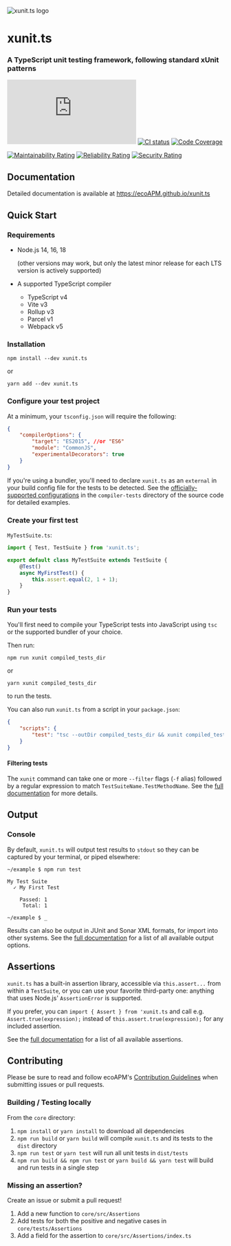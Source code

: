 ![xunit.ts logo](docs/assets/logo.png)
# xunit.ts
### A TypeScript unit testing framework, following standard xUnit patterns

[![npm version](https://img.shields.io/npm/v/xunit.ts?logo=npm&label=Install)](https://npmjs.com/package/xunit.ts)
[![CI status](https://github.com/ecoAPM/xunit.ts/workflows/CI/badge.svg)](https://github.com/ecoAPM/xunit.ts/actions)
[![Code Coverage](https://sonarcloud.io/api/project_badges/measure?project=ecoAPM_xunit.ts&metric=coverage)](https://sonarcloud.io/dashboard?id=ecoAPM_xunit.ts)

[![Maintainability Rating](https://sonarcloud.io/api/project_badges/measure?project=ecoAPM_xunit.ts&metric=sqale_rating)](https://sonarcloud.io/dashboard?id=ecoAPM_xunit.ts)
[![Reliability Rating](https://sonarcloud.io/api/project_badges/measure?project=ecoAPM_xunit.ts&metric=reliability_rating)](https://sonarcloud.io/dashboard?id=ecoAPM_xunit.ts)
[![Security Rating](https://sonarcloud.io/api/project_badges/measure?project=ecoAPM_xunit.ts&metric=security_rating)](https://sonarcloud.io/dashboard?id=ecoAPM_xunit.ts)

## Documentation

Detailed documentation is available at https://ecoAPM.github.io/xunit.ts

## Quick Start

### Requirements

- Node.js 14, 16, 18

  (other versions may work, but only the latest minor release for each LTS version is actively supported)

- A supported TypeScript compiler
  - TypeScript v4
  - Vite v3
  - Rollup v3
  - Parcel v1
  - Webpack v5

### Installation

`npm install --dev xunit.ts`

or

`yarn add --dev xunit.ts`

### Configure your test project

At a minimum, your `tsconfig.json` will require the following:

```json
{
    "compilerOptions": {
        "target": "ES2015", //or "ES6"
        "module": "CommonJS",
        "experimentalDecorators": true
    }
}
```

If you're using a bundler, you'll need to declare `xunit.ts` as an `external` in your build config file for the tests to be detected.  See the [officially-supported configurations](https://github.com/ecoAPM/xunit.ts/tree/main/compiler-tests) in the `compiler-tests` directory of the source code for detailed examples.

### Create your first test

`MyTestSuite.ts`:

```ts
import { Test, TestSuite } from 'xunit.ts';

export default class MyTestSuite extends TestSuite {
    @Test()
    async MyFirstTest() {
        this.assert.equal(2, 1 + 1);
    }
}
```

### Run your tests

You'll first need to compile your TypeScript tests into JavaScript using `tsc` or the supported bundler of your choice.

Then run:

`npm run xunit compiled_tests_dir`

or

`yarn xunit compiled_tests_dir`

to run the tests.

You can also run `xunit.ts` from a script in your `package.json`:

```json
{
    "scripts": {
        "test": "tsc --outDir compiled_tests_dir && xunit compiled_tests_dir"
    }
}
```

#### Filtering tests

The `xunit` command can take one or more `--filter` flags (`-f` alias) followed by a regular expression to match `TestSuiteName.TestMethodName`. See the [full documentation](https://ecoAPM.github.io/xunit.ts) for more details.

## Output

### Console

By default, `xunit.ts` will output test results to `stdout` so they can be captured by your terminal, or piped elsewhere:

```
~/example $ npm run test

My Test Suite
  ✓ My First Test

    Passed: 1
     Total: 1

~/example $ _
```

Results can also be output in JUnit and Sonar XML formats, for import into other systems. See the [full documentation](https://ecoAPM.github.io/xunit.ts) for a list of all available output options.

## Assertions

`xunit.ts` has a built-in assertion library, accessible via `this.assert...` from within a `TestSuite`, or you can use your favorite third-party one: anything that uses Node.js' `AssertionError` is supported.

If you prefer, you can `import { Assert } from 'xunit.ts` and call e.g. `Assert.true(expression);` instead of `this.assert.true(expression);` for any included assertion.

See the [full documentation](https://ecoAPM.github.io/xunit.ts) for a list of all available assertions.

## Contributing

Please be sure to read and follow ecoAPM's [Contribution Guidelines](CONTRIBUTING.md) when submitting issues or pull requests.

### Building / Testing locally

From the `core` directory:
1. `npm install` or `yarn install` to download all dependencies
2. `npm run build` or `yarn build` will compile `xunit.ts` and its tests to the `dist` directory
3. `npm run test` or `yarn test` will run all unit tests in `dist/tests`
4. `npm run build && npm run test` or `yarn build && yarn test` will build and run tests in a single step

### Missing an assertion?

Create an issue or submit a pull request!
1. Add a new function to `core/src/Assertions`
2. Add tests for both the positive and negative cases in `core/tests/Assertions`
3. Add a field for the assertion to `core/src/Assertions/index.ts`
